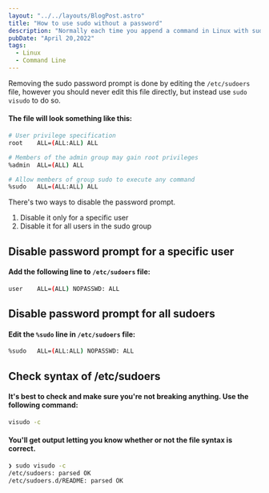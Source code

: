 ```yaml
---
layout: "../../layouts/BlogPost.astro"
title: "How to use sudo without a password"
description: "Normally each time you append a command in Linux with sudo, you'll be prompted for the root password. But there's a single line you can add to a certain config file that will do away with the password prompt, here's how."
pubDate: "April 20,2022"
tags:
  - Linux
  - Command Line
---
```


Removing the sudo password prompt is done by editing the `/etc/sudoers` file, however you should never edit this file directly, but instead use `sudo visudo` to do so.

#### The file will look something like this:

```bash
# User privilege specification
root    ALL=(ALL:ALL) ALL

# Members of the admin group may gain root privileges
%admin  ALL=(ALL) ALL

# Allow members of group sudo to execute any command
%sudo   ALL=(ALL:ALL) ALL
```

There's two ways to disable the password prompt.

1. Disable it only for a specific user
2. Disable it for all users in the sudo group

## Disable password prompt for a specific user

#### Add the following line to `/etc/sudoers` file:

```bash
user    ALL=(ALL) NOPASSWD: ALL
```

## Disable password prompt for all sudoers

#### Edit the `%sudo` line in `/etc/sudoers` file:

```bash
%sudo   ALL=(ALL:ALL) NOPASSWD: ALL
```

## Check syntax of /etc/sudoers

#### It's best to check and make sure you're not breaking anything. Use the following command:

```bash
visudo -c
```

#### You'll get output letting you know whether or not the file syntax is correct.

```bash
❯ sudo visudo -c
/etc/sudoers: parsed OK
/etc/sudoers.d/README: parsed OK
```
